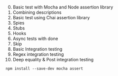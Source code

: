 0. Basic test with Mocha and Node assertion library
1. Combining descriptions
2. Basic test using Chai assertion library
3. Spies
4. Stubs
5. Hooks
6. Async tests with done
7. Skip
8. Basic Integration testing
9. Regex integration testing
10. Deep equality & Post integration testing

``npm install --save-dev mocha assert``

